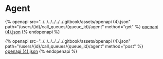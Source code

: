# Agent

{% openapi src="../../../../../../.gitbook/assets/openapi (4).json" path="/users/{id}/call_queues/{queue_id}/agent" method="get" %}
[openapi (4).json](<../../../../../../.gitbook/assets/openapi (4).json>)
{% endopenapi %}

{% openapi src="../../../../../../.gitbook/assets/openapi (4).json" path="/users/{id}/call_queues/{queue_id}/agent" method="post" %}
[openapi (4).json](<../../../../../../.gitbook/assets/openapi (4).json>)
{% endopenapi %}
